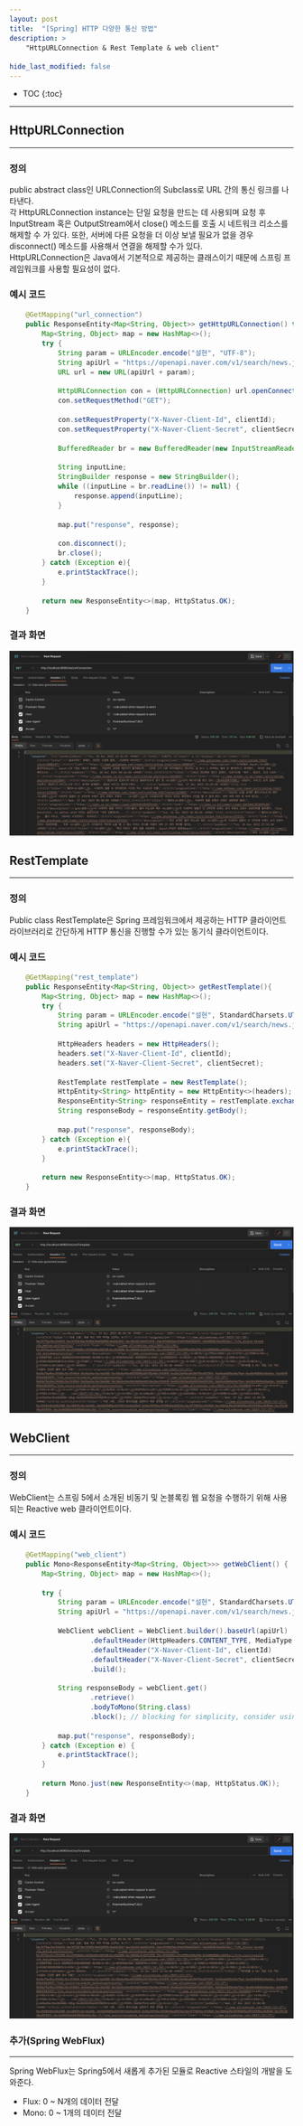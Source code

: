 ```yaml
---
layout: post
title:  "[Spring] HTTP 다양한 통신 방법"
description: >
    "HttpURLConnection & Rest Template & web client"

hide_last_modified: false
---
```

* TOC
  {:toc}
***
## HttpURLConnection
***
### 정의
public abstract class인 URLConnection의 Subclass로 URL 간의 통신 링크를 나타낸다.   
각 HttpURLConnection instance는 단일 요청을 만드는 데 사용되며 요청 후 InputStream 혹은 OutputStream에서 close() 메소드를 호출 시 네트워크 리소스를 해제할 수 가 있다.
또한, 서버에 다른 요청을 더 이상 보낼 필요가 없을 경우 disconnect() 메소드를 사용해서 연결을 해제할 수가 있다.   
HttpURLConnection은 Java에서 기본적으로 제공하는 클래스이기 때문에 스프링 프레임워크를 사용할 필요성이 없다.

### 예시 코드
```java
    @GetMapping("url_connection")
    public ResponseEntity<Map<String, Object>> getHttpURLConnection() throws IOException {
        Map<String, Object> map = new HashMap<>();
        try {
            String param = URLEncoder.encode("설현", "UTF-8");
            String apiUrl = "https://openapi.naver.com/v1/search/news.json?query=";
            URL url = new URL(apiUrl + param);

            HttpURLConnection con = (HttpURLConnection) url.openConnection();
            con.setRequestMethod("GET");

            con.setRequestProperty("X-Naver-Client-Id", clientId);
            con.setRequestProperty("X-Naver-Client-Secret", clientSecret);

            BufferedReader br = new BufferedReader(new InputStreamReader(con.getInputStream(), "UTF-8"));

            String inputLine;
            StringBuilder response = new StringBuilder();
            while ((inputLine = br.readLine()) != null) {
                response.append(inputLine);
            }

            map.put("response", response);

            con.disconnect();
            br.close();
        } catch (Exception e){
            e.printStackTrace();
        }

        return new ResponseEntity<>(map, HttpStatus.OK);
    }

```

### 결과 화면
![urlConnection](/assets/img/javaStudy/httpconnection.png)


## RestTemplate
***
### 정의
Public class RestTemplate은 Spring 프레임워크에서 제공하는 HTTP 클라이언트 라이브러리로 간단하게 HTTP 통신을 진행할 수가 있는 동기식 클라이언트이다.

### 예시 코드
```java
    @GetMapping("rest_template")
    public ResponseEntity<Map<String, Object>> getRestTemplate(){
        Map<String, Object> map = new HashMap<>();
        try {
            String param = URLEncoder.encode("설현", StandardCharsets.UTF_8.toString());
            String apiUrl = "https://openapi.naver.com/v1/search/news.json?query=" + param;

            HttpHeaders headers = new HttpHeaders();
            headers.set("X-Naver-Client-Id", clientId);
            headers.set("X-Naver-Client-Secret", clientSecret);

            RestTemplate restTemplate = new RestTemplate();
            HttpEntity<String> httpEntity = new HttpEntity<>(headers);
            ResponseEntity<String> responseEntity = restTemplate.exchange(apiUrl, org.springframework.http.HttpMethod.GET, httpEntity, String.class);
            String responseBody = responseEntity.getBody();

            map.put("response", responseBody);
        } catch (Exception e){
            e.printStackTrace();
        }

        return new ResponseEntity<>(map, HttpStatus.OK);
    }

```

### 결과 화면
![restTemplate](/assets/img/javaStudy/restTemplate.png)

## WebClient
***
### 정의
WebClient는 스프링 5에서 소개된 비동기 및 논블록킹 웹 요청을 수행하기 위해 사용되는 Reactive web 클라이언트이다.    

### 예시 코드
```java
    @GetMapping("web_client")
    public Mono<ResponseEntity<Map<String, Object>>> getWebClient() {
        Map<String, Object> map = new HashMap<>();

        try {
            String param = URLEncoder.encode("설현", StandardCharsets.UTF_8.toString());
            String apiUrl = "https://openapi.naver.com/v1/search/news.json?query=" + param;

            WebClient webClient = WebClient.builder().baseUrl(apiUrl)
                    .defaultHeader(HttpHeaders.CONTENT_TYPE, MediaType.APPLICATION_JSON_VALUE)
                    .defaultHeader("X-Naver-Client-Id", clientId)
                    .defaultHeader("X-Naver-Client-Secret", clientSecret)
                    .build();

            String responseBody = webClient.get()
                    .retrieve()
                    .bodyToMono(String.class)
                    .block(); // blocking for simplicity, consider using subscribe instead

            map.put("response", responseBody);
        } catch (Exception e) {
            e.printStackTrace();
        }

        return Mono.just(new ResponseEntity<>(map, HttpStatus.OK));
    }
```

### 결과 화면
![webclient](/assets/img/javaStudy/webclient.png)


### 추가(Spring WebFlux)
***
Spring WebFlux는 Spring5에서 새롭게 추가된 모듈로 Reactive 스타일의 개발을 도와준다.   

- Flux: 0 ~ N개의 데이터 전달
- Mono: 0 ~ 1개의 데이터 전달